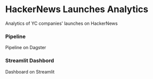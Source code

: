 # HackerNews Launches Analytics
Analytics of YC companies' launches on HackerNews   

### Pipeline
Pipeline on Dagster  

### Streamlit Dashbord
Dashboard on Streamlit
